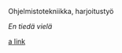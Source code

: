 Ohjelmistotekniikka, harjoitustyö

*En tiedä vielä*

[a link](https://github.com/HmimH/ot-harjoitustyo/tree/2682335d8f070834d638a051630e2979c2ddbd1f/laskarit)

